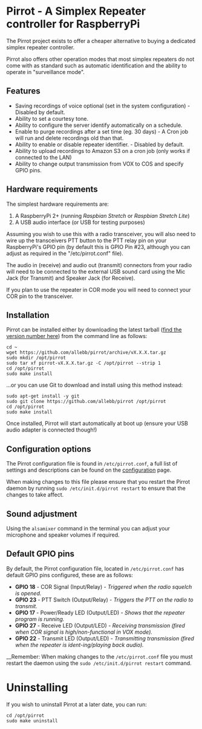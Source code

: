 # Pirrot - A Simplex Repeater controller for RaspberryPi

The Pirrot project exists to offer a cheaper alternative to buying a dedicated simplex repeater controller.

Pirrot also offers other operation modes that most simplex repeaters do not come with as standard such as automatic identification and the ability to operate in "surveillance mode".

## Features

* Saving recordings of voice optional (set in the system configuration) - Disabled by default.
* Ability to set a courtesy tone.
* Ability to configure the server identify automatically on a schedule.
* Enable to purge recordings after a set time (eg. 30 days) - A Cron job will run and delete recordings old than that.
* Ability to enable or disable repeater identifier. - Disabled by default.
* Ability to upload recordings to Amazon S3 on a cron job (only works if connected to the LAN)
* Ability to change output transmission from VOX to COS and specify GPIO pins.


## Hardware requirements

The simplest hardware requirements are:

1. A RaspberryPi 2+ (running _Raspbian Stretch_ or _Raspbian Stretch Lite_)
2. A USB audio interface (or USB for testing purposes)

Assuming you wish to use this with a radio transceiver, you will also need to wire up the transceivers PTT button to the PTT relay pin on your RaspberryPi's GPIO pin (by default this is GPIO Pin #23, although you can adjust as required in the "/etc/pirrot.conf" file).

The audio in (receive) and audio out (transmit) connectors from your radio will need to be connected to the external USB sound card using the Mic Jack (for Transmit) and Speaker Jack (for Receive).

If you plan to use the repeater in COR mode you will need to connect your COR pin to the transceiver. 

## Installation

Pirrot can be installed either by downloading the latest tarball ([find the version number here](https://github.com/allebb/pirrot/releases)) from the command line as follows:

```shell
cd ~
wget https://github.com/allebb/pirrot/archive/vX.X.X.tar.gz
sudo mkdir /opt/pirrot
sudo tar xf pirrot-vX.X.X.tar.gz -C /opt/pirrot --strip 1
cd /opt/pirrot
sudo make install
```

...or you can use Git to download and install using this method instead:

```shell
sudo apt-get install -y git
sudo git clone https://github.com/allebb/pirrot /opt/pirrot
cd /opt/pirrot
sudo make install
```

Once installed, Pirrot will start automatically at boot up (ensure your USB audio adapter is connected though!)

## Configuration options

The Pirrot configuration file is found in ``/etc/pirrot.conf``, a full list of settings and descriptions can be found on the [configuration](CONFIGURATION.md) page.

When making changes to this file please ensure that you restart the Pirrot daemon by running ``sudo /etc/init.d/pirrot restart`` to ensure that the changes to take affect.

## Sound adjustment

Using the ``alsamixer`` command in the terminal you can adjust your microphone and speaker volumes if required.

## Default GPIO pins

By default, the Pirrot configuration file, located in ``/etc/pirrot.conf`` has default GPIO pins configured, these are as follows:

* __GPIO 18__ - COR Signal (Input/Relay) - _Triggered when the radio squelch is opened._
* __GPIO 23__ - PTT Switch (Output/Relay)  - _Triggers the PTT on the radio to transmit._
* __GPIO 17__ - Power/Ready LED (Output/LED) - _Shows that the repeater program is running._
* __GPIO 27__ - Receive LED (Output/LED) - _Receiving transmission (fired when COR signal is high/non-functional in VOX mode)._
* __GPIO 22__ - Transmit LED (Output/LED) - _Transmitting transmission (fired when the repeater is ident-ing/playing back audio)._

__Remember: When making changes to the ``/etc/pirrot.conf`` file you must restart the daemon using the ``sudo /etc/init.d/pirrot restart`` command.

# Uninstalling

If you wish to uninstall Pirrot at a later date, you can run:

```shell
cd /opt/pirrot
sudo make uninstall
```